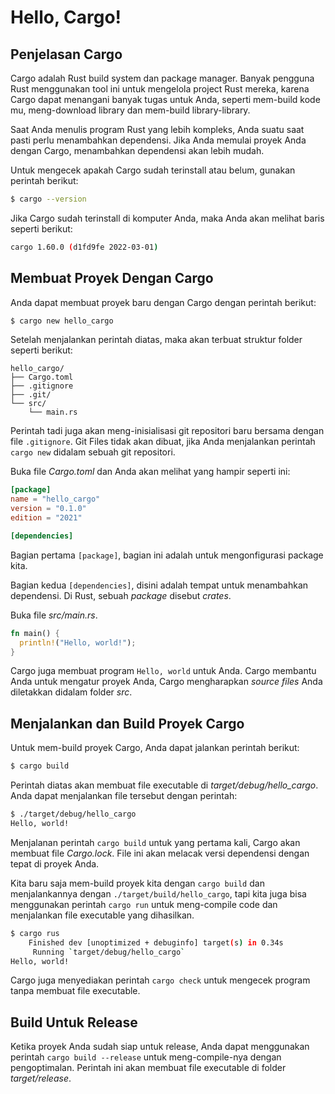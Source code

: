 # Hello, Cargo!

## Penjelasan Cargo

Cargo adalah Rust build system dan package manager. Banyak pengguna Rust menggunakan tool ini untuk mengelola project Rust mereka, karena Cargo dapat menangani banyak tugas untuk Anda, seperti mem-build kode mu, meng-download library dan mem-build library-library.

Saat Anda menulis program Rust yang lebih kompleks, Anda suatu saat pasti perlu menambahkan dependensi. Jika Anda memulai proyek Anda dengan Cargo, menambahkan dependensi akan lebih mudah.

Untuk mengecek apakah Cargo sudah terinstall atau belum, gunakan perintah berikut:

```bash
$ cargo --version
```

Jika Cargo sudah terinstall di komputer Anda, maka Anda akan melihat baris seperti berikut:

```bash
cargo 1.60.0 (d1fd9fe 2022-03-01)
```

## Membuat Proyek Dengan Cargo

Anda dapat membuat proyek baru dengan Cargo dengan perintah berikut:

```bash
$ cargo new hello_cargo
```

Setelah menjalankan perintah diatas, maka akan terbuat struktur folder seperti berikut:

```
hello_cargo/
├── Cargo.toml
├── .gitignore
├── .git/
└── src/
    └── main.rs
```

Perintah tadi juga akan meng-inisialisasi git repositori baru bersama dengan file `.gitignore`. Git Files tidak akan dibuat, jika Anda menjalankan perintah `cargo new` didalam sebuah git repositori.

Buka file *Cargo.toml* dan Anda akan melihat yang hampir seperti ini:

```toml
[package]
name = "hello_cargo"
version = "0.1.0"
edition = "2021"

[dependencies]
```

Bagian pertama `[package]`, bagian ini adalah untuk mengonfigurasi package kita.

Bagian kedua `[dependencies]`, disini adalah tempat untuk menambahkan dependensi. Di Rust, sebuah *package* disebut *crates*.

Buka file *src/main.rs*.

```rust
fn main() {
  println!("Hello, world!");
}
```

Cargo juga membuat program `Hello, world` untuk Anda. Cargo membantu Anda untuk mengatur proyek Anda, Cargo mengharapkan *source files* Anda diletakkan didalam folder *src*.

## Menjalankan dan Build Proyek Cargo

Untuk mem-build proyek Cargo, Anda dapat jalankan perintah berikut:

```bash
$ cargo build
```

Perintah diatas akan membuat file executable di *target/debug/hello_cargo*. Anda dapat menjalankan file tersebut dengan perintah:

```bash
$ ./target/debug/hello_cargo
Hello, world!
```

Menjalanan perintah `cargo build` untuk yang pertama kali, Cargo akan membuat file *Cargo.lock*. File ini akan melacak versi dependensi dengan tepat di proyek Anda.

Kita baru saja  mem-build proyek kita dengan `cargo build` dan menjalankannya  dengan `./target/build/hello_cargo`, tapi kita juga bisa menggunakan perintah `cargo run` untuk meng-compile code dan menjalankan file executable yang dihasilkan.

```bash
$ cargo rus
    Finished dev [unoptimized + debuginfo] target(s) in 0.34s
     Running `target/debug/hello_cargo`
Hello, world!
```

Cargo juga menyediakan perintah `cargo check` untuk mengecek program tanpa membuat file executable.

## Build Untuk Release

Ketika proyek Anda sudah siap untuk release, Anda dapat menggunakan perintah `cargo build --release` untuk meng-compile-nya dengan pengoptimalan. Perintah ini akan membuat file executable di folder *target/release*.
